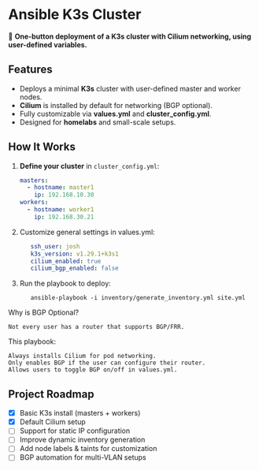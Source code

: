 # Ansible K3s Cluster

🚀 **One-button deployment of a K3s cluster with Cilium networking, using user-defined variables.**

## Features

- Deploys a minimal **K3s** cluster with user-defined master and worker nodes.
- **Cilium** is installed by default for networking (BGP optional).
- Fully customizable via **values.yml** and **cluster_config.yml**.
- Designed for **homelabs** and small-scale setups.

## How It Works

1. **Define your cluster** in `cluster_config.yml`:
   ```yaml
   masters:
     - hostname: master1
       ip: 192.168.10.30
   workers:
     - hostname: worker1
       ip: 192.168.30.21
2. Customize general settings in values.yml:
    ```yaml
       ssh_user: josh
       k3s_version: v1.29.1+k3s1
       cilium_enabled: true
       cilium_bgp_enabled: false
3. Run the playbook to deploy:
    ```shell
       ansible-playbook -i inventory/generate_inventory.yml site.yml
Why is BGP Optional?

    Not every user has a router that supports BGP/FRR.

This playbook:

    Always installs Cilium for pod networking.
    Only enables BGP if the user can configure their router.
    Allows users to toggle BGP on/off in values.yml.

## Project Roadmap

- [x] Basic K3s install (masters + workers)
- [x] Default Cilium setup
- [ ] Support for static IP configuration
- [ ] Improve dynamic inventory generation
- [ ] Add node labels & taints for customization
- [ ] BGP automation for multi-VLAN setups
